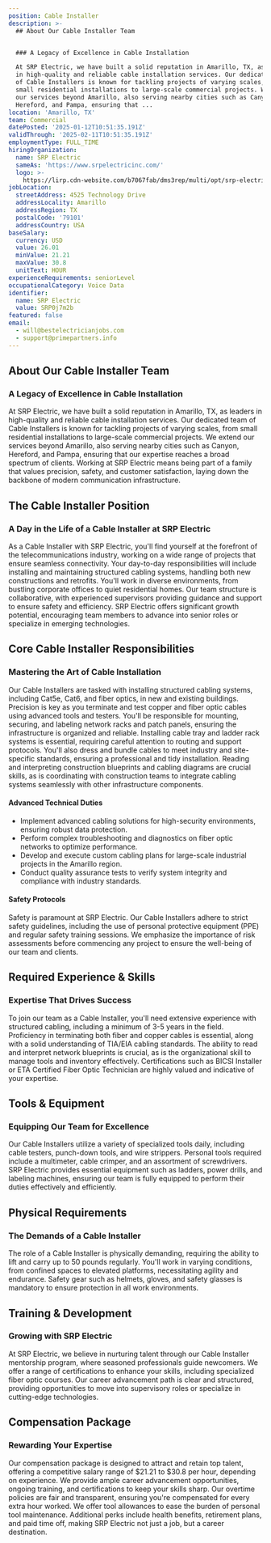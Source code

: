 ```yaml
---
position: Cable Installer
description: >-
  ## About Our Cable Installer Team


  ### A Legacy of Excellence in Cable Installation

  At SRP Electric, we have built a solid reputation in Amarillo, TX, as leaders
  in high-quality and reliable cable installation services. Our dedicated team
  of Cable Installers is known for tackling projects of varying scales, from
  small residential installations to large-scale commercial projects. We extend
  our services beyond Amarillo, also serving nearby cities such as Canyon,
  Hereford, and Pampa, ensuring that ...
location: 'Amarillo, TX'
team: Commercial
datePosted: '2025-01-12T10:51:35.191Z'
validThrough: '2025-02-11T10:51:35.191Z'
employmentType: FULL_TIME
hiringOrganization:
  name: SRP Electric
  sameAs: 'https://www.srpelectricinc.com/'
  logo: >-
    https://lirp.cdn-website.com/b7067fab/dms3rep/multi/opt/srp-electric-1920w.png
jobLocation:
  streetAddress: 4525 Technology Drive
  addressLocality: Amarillo
  addressRegion: TX
  postalCode: '79101'
  addressCountry: USA
baseSalary:
  currency: USD
  value: 26.01
  minValue: 21.21
  maxValue: 30.8
  unitText: HOUR
experienceRequirements: seniorLevel
occupationalCategory: Voice Data
identifier:
  name: SRP Electric
  value: SRP0j7m2b
featured: false
email:
  - will@bestelectricianjobs.com
  - support@primepartners.info
---
```




## About Our Cable Installer Team

### A Legacy of Excellence in Cable Installation
At SRP Electric, we have built a solid reputation in Amarillo, TX, as leaders in high-quality and reliable cable installation services. Our dedicated team of Cable Installers is known for tackling projects of varying scales, from small residential installations to large-scale commercial projects. We extend our services beyond Amarillo, also serving nearby cities such as Canyon, Hereford, and Pampa, ensuring that our expertise reaches a broad spectrum of clients. Working at SRP Electric means being part of a family that values precision, safety, and customer satisfaction, laying down the backbone of modern communication infrastructure.

## The Cable Installer Position

### A Day in the Life of a Cable Installer at SRP Electric
As a Cable Installer with SRP Electric, you'll find yourself at the forefront of the telecommunications industry, working on a wide range of projects that ensure seamless connectivity. Your day-to-day responsibilities will include installing and maintaining structured cabling systems, handling both new constructions and retrofits. You'll work in diverse environments, from bustling corporate offices to quiet residential homes. Our team structure is collaborative, with experienced supervisors providing guidance and support to ensure safety and efficiency. SRP Electric offers significant growth potential, encouraging team members to advance into senior roles or specialize in emerging technologies.

## Core Cable Installer Responsibilities

### Mastering the Art of Cable Installation
Our Cable Installers are tasked with installing structured cabling systems, including Cat5e, Cat6, and fiber optics, in new and existing buildings. Precision is key as you terminate and test copper and fiber optic cables using advanced tools and testers. You'll be responsible for mounting, securing, and labeling network racks and patch panels, ensuring the infrastructure is organized and reliable. Installing cable tray and ladder rack systems is essential, requiring careful attention to routing and support protocols. You'll also dress and bundle cables to meet industry and site-specific standards, ensuring a professional and tidy installation. Reading and interpreting construction blueprints and cabling diagrams are crucial skills, as is coordinating with construction teams to integrate cabling systems seamlessly with other infrastructure components.

#### Advanced Technical Duties
- Implement advanced cabling solutions for high-security environments, ensuring robust data protection.
- Perform complex troubleshooting and diagnostics on fiber optic networks to optimize performance.
- Develop and execute custom cabling plans for large-scale industrial projects in the Amarillo region.
- Conduct quality assurance tests to verify system integrity and compliance with industry standards.

#### Safety Protocols
Safety is paramount at SRP Electric. Our Cable Installers adhere to strict safety guidelines, including the use of personal protective equipment (PPE) and regular safety training sessions. We emphasize the importance of risk assessments before commencing any project to ensure the well-being of our team and clients.

## Required Experience & Skills

### Expertise That Drives Success
To join our team as a Cable Installer, you'll need extensive experience with structured cabling, including a minimum of 3-5 years in the field. Proficiency in terminating both fiber and copper cables is essential, along with a solid understanding of TIA/EIA cabling standards. The ability to read and interpret network blueprints is crucial, as is the organizational skill to manage tools and inventory effectively. Certifications such as BICSI Installer or ETA Certified Fiber Optic Technician are highly valued and indicative of your expertise.

## Tools & Equipment

### Equipping Our Team for Excellence
Our Cable Installers utilize a variety of specialized tools daily, including cable testers, punch-down tools, and wire strippers. Personal tools required include a multimeter, cable crimper, and an assortment of screwdrivers. SRP Electric provides essential equipment such as ladders, power drills, and labeling machines, ensuring our team is fully equipped to perform their duties effectively and efficiently.

## Physical Requirements

### The Demands of a Cable Installer
The role of a Cable Installer is physically demanding, requiring the ability to lift and carry up to 50 pounds regularly. You'll work in varying conditions, from confined spaces to elevated platforms, necessitating agility and endurance. Safety gear such as helmets, gloves, and safety glasses is mandatory to ensure protection in all work environments.

## Training & Development

### Growing with SRP Electric
At SRP Electric, we believe in nurturing talent through our Cable Installer mentorship program, where seasoned professionals guide newcomers. We offer a range of certifications to enhance your skills, including specialized fiber optic courses. Our career advancement path is clear and structured, providing opportunities to move into supervisory roles or specialize in cutting-edge technologies.

## Compensation Package

### Rewarding Your Expertise
Our compensation package is designed to attract and retain top talent, offering a competitive salary range of $21.21 to $30.8 per hour, depending on experience. We provide ample career advancement opportunities, ongoing training, and certifications to keep your skills sharp. Our overtime policies are fair and transparent, ensuring you're compensated for every extra hour worked. We offer tool allowances to ease the burden of personal tool maintenance. Additional perks include health benefits, retirement plans, and paid time off, making SRP Electric not just a job, but a career destination.
